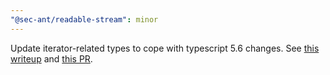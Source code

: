 ```yaml
---
"@sec-ant/readable-stream": minor
---
```


Update iterator-related types to cope with typescript 5.6 changes. See [this writeup](<https://devblogs.microsoft.com/typescript/announcing-typescript-5-6/#strict-builtin-iterator-checks-(and---strictbuiltiniteratorreturn)>) and [this PR](https://github.com/microsoft/TypeScript/pull/58243).
